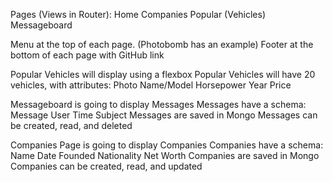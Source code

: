 Pages (Views in Router):
  Home
  Companies
  Popular (Vehicles)
  Messageboard

Menu at the top of each page. (Photobomb has an example)
Footer at the bottom of each page with GitHub link

Popular Vehicles will display using a flexbox
Popular Vehicles will have 20 vehicles, with attributes:
  Photo
  Name/Model
  Horsepower
  Year
  Price

Messageboard is going to display Messages
  Messages have a schema:
  Message
  User
  Time
  Subject
Messages are saved in Mongo
Messages can be created, read, and deleted

Companies Page is going to display Companies
Companies have a schema:
  Name
  Date Founded
  Nationality
  Net Worth
Companies are saved in Mongo
Companies can be created, read, and updated
